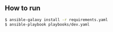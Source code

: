 ## How to run

```bash
$ ansible-galaxy install -r requirements.yaml
$ ansible-playbook playbooks/dev.yaml
```
